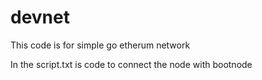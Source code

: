 # devnet
This code is for simple go etherum network 

In the script.txt is code to connect the node with bootnode 
